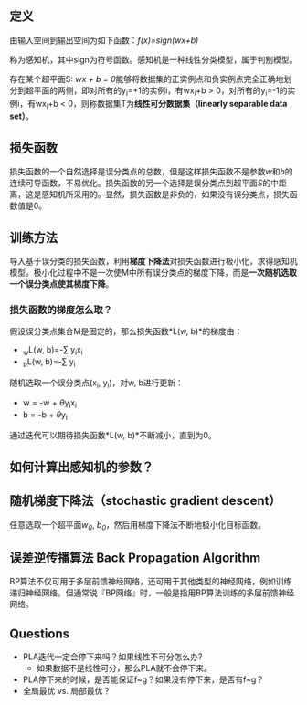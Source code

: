 ## 定义

由输入空间到输出空间为如下函数：*f(x)=sign(wx+b)*

称为感知机，其中sign为符号函数。感知机是一种线性分类模型，属于判别模型。

存在某个超平面S: *wx + b = 0*能够将数据集的正实例点和负实例点完全正确地划分到超平面的两侧，即对所有的y<sub>i</sub>=+1的实例i，有wx<sub>i</sub>+b > 0，对所有的y<sub>i</sub>=-1的实例i，有wx<sub>i</sub>+b < 0，则称数据集T为**线性可分数据集（linearly separable data set）**。



## 损失函数

损失函数的一个自然选择是误分类点的总数，但是这样损失函数不是参数*w*和*b*的连续可导函数，不易优化。损失函数的另一个选择是误分类点到超平面*S*的中距离，这是感知机所采用的。显然，损失函数是非负的，如果没有误分类点，损失函数值是0。

## 训练方法

导入基于误分类的损失函数，利用**梯度下降法**对损失函数进行极小化，求得感知机模型。极小化过程中不是一次使M中所有误分类点的梯度下降，而是**一次随机选取一个误分类点使其梯度下降**。

### 损失函数的梯度怎么取？

假设误分类点集合M是固定的，那么损失函数*L(w, b)*的梯度由：

- <sub>w</sub>L(w, b)=-$\sum$ y<sub>i</sub>x<sub>i</sub>
- <sub>b</sub>L(w, b)=-$\sum$ y<sub>i</sub>

随机选取一个误分类点(x<sub>i</sub>, y<sub>i</sub>)，对w, b进行更新：

- w = -w + $\theta$y<sub>i</sub>x<sub>i</sub>
- b = -b + $\theta$y<sub>i</sub>

通过迭代可以期待损失函数*L(w, b)*不断减小，直到为0。

## 如何计算出感知机的参数？


## 随机梯度下降法（stochastic gradient descent）

任意选取一个超平面*w<sub>0</sub>*, *b<sub>0</sub>*，然后用梯度下降法不断地极小化目标函数。


## 误差逆传播算法 Back Propagation Algorithm

BP算法不仅可用于多层前馈神经网络，还可用于其他类型的神经网络，例如训练递归神经网络。但通常说『BP网络』时，一般是指用BP算法训练的多层前馈神经网络。


## Questions

- PLA迭代一定会停下来吗？如果线性不可分怎么办?
    - 如果数据不是线性可分，那么PLA就不会停下来。
- PLA停下来的时候，是否能保证f~g？如果没有停下来，是否有f~g？
- 全局最优 vs. 局部最优？
